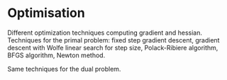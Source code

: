# Optimisation

Different optimization techniques computing gradient and hessian. Techniques for the primal problem: fixed step gradient descent, gradient descent with Wolfe linear search for step size, Polack-Ribiere algorithm, BFGS algorithm, Newton method.

Same techniques for the dual problem.